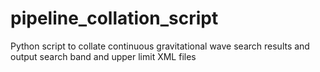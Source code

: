 # pipeline_collation_script
Python script to collate continuous gravitational wave search results and output search band and upper limit XML files
